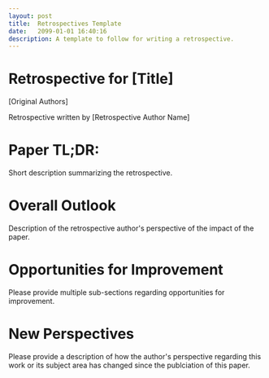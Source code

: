 ```yaml
---
layout: post
title:  Retrospectives Template
date:   2099-01-01 16:40:16
description: A template to follow for writing a retrospective.
---
```



# Retrospective for [Title]
[Original Authors]

Retrospective written by [Retrospective Author Name]

# Paper TL;DR: 

Short description summarizing the retrospective.

# Overall Outlook

Description of the retrospective author's perspective of the impact of the paper.

# Opportunities for Improvement

Please provide multiple sub-sections regarding opportunities for improvement.

# New Perspectives

Please provide a description of how the author's perspective regarding this work or its subject area has changed since the publciation of this paper. 